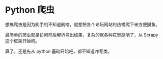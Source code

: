 # Python 爬虫

想搞爬虫是因为刷手机不知道刷啥，就想把各个论坛网站的热榜爬下来方便摸鱼。

最简单的爬虫就是访问然后解析导出结果，复杂的就各种花里胡哨了，从 Scrapy 这个框架开始吧。

算了，还是先从 python 基础开始吧，都不知道咋写类。
